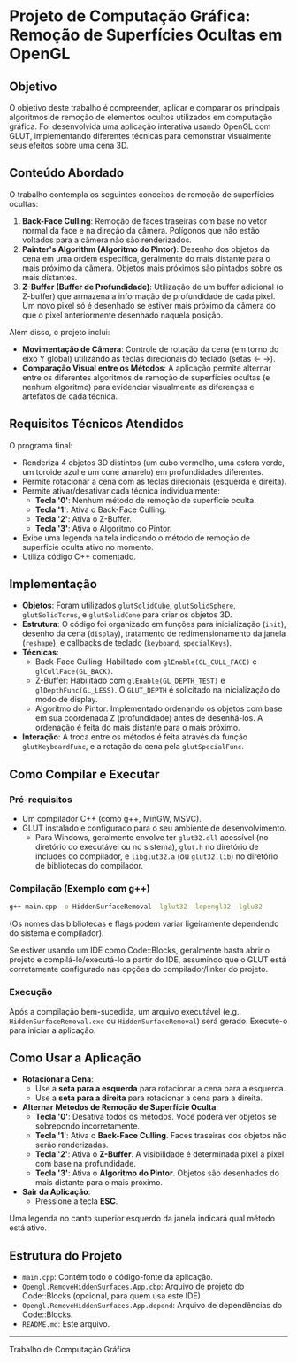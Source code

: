 # Projeto de Computação Gráfica: Remoção de Superfícies Ocultas em OpenGL

## Objetivo

O objetivo deste trabalho é compreender, aplicar e comparar os principais algoritmos de remoção de elementos ocultos utilizados em computação gráfica. Foi desenvolvida uma aplicação interativa usando OpenGL com GLUT, implementando diferentes técnicas para demonstrar visualmente seus efeitos sobre uma cena 3D.

## Conteúdo Abordado

O trabalho contempla os seguintes conceitos de remoção de superfícies ocultas:

1.  **Back-Face Culling**: Remoção de faces traseiras com base no vetor normal da face e na direção da câmera. Polígonos que não estão voltados para a câmera não são renderizados.
2.  **Painter's Algorithm (Algoritmo do Pintor)**: Desenho dos objetos da cena em uma ordem específica, geralmente do mais distante para o mais próximo da câmera. Objetos mais próximos são pintados sobre os mais distantes.
3.  **Z-Buffer (Buffer de Profundidade)**: Utilização de um buffer adicional (o Z-buffer) que armazena a informação de profundidade de cada pixel. Um novo pixel só é desenhado se estiver mais próximo da câmera do que o pixel anteriormente desenhado naquela posição.

Além disso, o projeto inclui:

*   **Movimentação de Câmera**: Controle de rotação da cena (em torno do eixo Y global) utilizando as teclas direcionais do teclado (setas ← →).
*   **Comparação Visual entre os Métodos**: A aplicação permite alternar entre os diferentes algoritmos de remoção de superfícies ocultas (e nenhum algoritmo) para evidenciar visualmente as diferenças e artefatos de cada técnica.

## Requisitos Técnicos Atendidos

O programa final:

*   Renderiza 4 objetos 3D distintos (um cubo vermelho, uma esfera verde, um toroide azul e um cone amarelo) em profundidades diferentes.
*   Permite rotacionar a cena com as teclas direcionais (esquerda e direita).
*   Permite ativar/desativar cada técnica individualmente:
    *   **Tecla '0'**: Nenhum método de remoção de superfície oculta.
    *   **Tecla '1'**: Ativa o Back-Face Culling.
    *   **Tecla '2'**: Ativa o Z-Buffer.
    *   **Tecla '3'**: Ativa o Algoritmo do Pintor.
*   Exibe uma legenda na tela indicando o método de remoção de superfície oculta ativo no momento.
*   Utiliza código C++ comentado.

## Implementação

*   **Objetos**: Foram utilizados `glutSolidCube`, `glutSolidSphere`, `glutSolidTorus`, e `glutSolidCone` para criar os objetos 3D.
*   **Estrutura**: O código foi organizado em funções para inicialização (`init`), desenho da cena (`display`), tratamento de redimensionamento da janela (`reshape`), e callbacks de teclado (`keyboard`, `specialKeys`).
*   **Técnicas**:
    *   Back-Face Culling: Habilitado com `glEnable(GL_CULL_FACE)` e `glCullFace(GL_BACK)`.
    *   Z-Buffer: Habilitado com `glEnable(GL_DEPTH_TEST)` e `glDepthFunc(GL_LESS)`. O `GLUT_DEPTH` é solicitado na inicialização do modo de display.
    *   Algoritmo do Pintor: Implementado ordenando os objetos com base em sua coordenada Z (profundidade) antes de desenhá-los. A ordenação é feita do mais distante para o mais próximo.
*   **Interação**: A troca entre os métodos é feita através da função `glutKeyboardFunc`, e a rotação da cena pela `glutSpecialFunc`.

## Como Compilar e Executar

### Pré-requisitos

*   Um compilador C++ (como g++, MinGW, MSVC).
*   GLUT instalado e configurado para o seu ambiente de desenvolvimento.
    *   Para Windows, geralmente envolve ter `glut32.dll` acessível (no diretório do executável ou no sistema), `glut.h` no diretório de includes do compilador, e `libglut32.a` (ou `glut32.lib`) no diretório de bibliotecas do compilador.

### Compilação (Exemplo com g++)

```bash
g++ main.cpp -o HiddenSurfaceRemoval -lglut32 -lopengl32 -lglu32
```

(Os nomes das bibliotecas e flags podem variar ligeiramente dependendo do sistema e compilador).

Se estiver usando um IDE como Code::Blocks, geralmente basta abrir o projeto e compilá-lo/executá-lo a partir do IDE, assumindo que o GLUT está corretamente configurado nas opções do compilador/linker do projeto.

### Execução

Após a compilação bem-sucedida, um arquivo executável (e.g., `HiddenSurfaceRemoval.exe` ou `HiddenSurfaceRemoval`) será gerado. Execute-o para iniciar a aplicação.

## Como Usar a Aplicação

*   **Rotacionar a Cena**:
    *   Use a **seta para a esquerda** para rotacionar a cena para a esquerda.
    *   Use a **seta para a direita** para rotacionar a cena para a direita.
*   **Alternar Métodos de Remoção de Superfície Oculta**:
    *   **Tecla '0'**: Desativa todos os métodos. Você poderá ver objetos se sobrepondo incorretamente.
    *   **Tecla '1'**: Ativa o **Back-Face Culling**. Faces traseiras dos objetos não serão renderizadas.
    *   **Tecla '2'**: Ativa o **Z-Buffer**. A visibilidade é determinada pixel a pixel com base na profundidade.
    *   **Tecla '3'**: Ativa o **Algoritmo do Pintor**. Objetos são desenhados do mais distante para o mais próximo.
*   **Sair da Aplicação**:
    *   Pressione a tecla **ESC**.

Uma legenda no canto superior esquerdo da janela indicará qual método está ativo.

## Estrutura do Projeto

*   `main.cpp`: Contém todo o código-fonte da aplicação.
*   `Opengl.RemoveHiddenSurfaces.App.cbp`: Arquivo de projeto do Code::Blocks (opcional, para quem usa este IDE).
*   `Opengl.RemoveHiddenSurfaces.App.depend`: Arquivo de dependências do Code::Blocks.
*   `README.md`: Este arquivo.

---
Trabalho de Computação Gráfica
